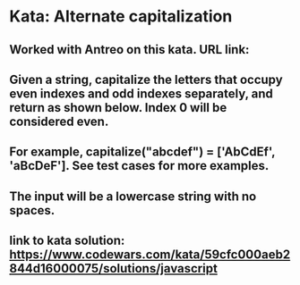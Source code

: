 # Kata: Alternate capitalization

## Worked with Antreo on this kata.  URL link:

## Given a string, capitalize the letters that occupy even indexes and odd indexes separately, and return as shown below. Index 0 will be considered even.

## For example, capitalize("abcdef") = ['AbCdEf', 'aBcDeF']. See test cases for more examples.

## The input will be a lowercase string with no spaces.

## link to kata solution: https://www.codewars.com/kata/59cfc000aeb2844d16000075/solutions/javascript